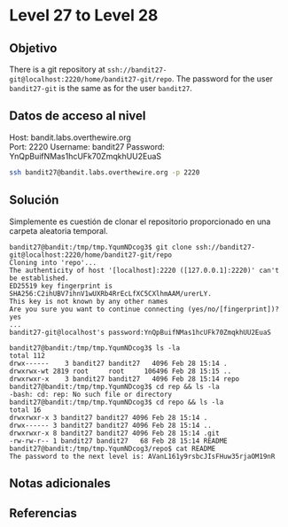# Level 27 to Level 28

## Objetivo
There is a git repository at `ssh://bandit27-git@localhost:2220/home/bandit27-git/repo`. The password for the user `bandit27-git` is the same as for the user `bandit27`.

## Datos de acceso al nivel
Host: bandit.labs.overthewire.org  
Port: 2220
Username: bandit27
Password: YnQpBuifNMas1hcUFk70ZmqkhUU2EuaS
```bash
ssh bandit27@bandit.labs.overthewire.org -p 2220
```


## Solución
Simplemente es cuestión de clonar el repositorio proporcionado en una carpeta aleatoria temporal.
```
bandit27@bandit:/tmp/tmp.YqumNDcog3$ git clone ssh://bandit27-git@localhost:2220/home/bandit27-git/repo
Cloning into 'repo'...
The authenticity of host '[localhost]:2220 ([127.0.0.1]:2220)' can't be established.
ED25519 key fingerprint is SHA256:C2ihUBV7ihnV1wUXRb4RrEcLfXC5CXlhmAAM/urerLY.
This key is not known by any other names
Are you sure you want to continue connecting (yes/no/[fingerprint])? yes
...
bandit27-git@localhost's password:YnQpBuifNMas1hcUFk70ZmqkhUU2EuaS

bandit27@bandit:/tmp/tmp.YqumNDcog3$ ls -la
total 112
drwx------    3 bandit27 bandit27   4096 Feb 28 15:14 .
drwxrwx-wt 2819 root     root     106496 Feb 28 15:15 ..
drwxrwxr-x    3 bandit27 bandit27   4096 Feb 28 15:14 repo
bandit27@bandit:/tmp/tmp.YqumNDcog3$ cd rep && ls -la
-bash: cd: rep: No such file or directory
bandit27@bandit:/tmp/tmp.YqumNDcog3$ cd repo && ls -la
total 16
drwxrwxr-x 3 bandit27 bandit27 4096 Feb 28 15:14 .
drwx------ 3 bandit27 bandit27 4096 Feb 28 15:14 ..
drwxrwxr-x 8 bandit27 bandit27 4096 Feb 28 15:14 .git
-rw-rw-r-- 1 bandit27 bandit27   68 Feb 28 15:14 README
bandit27@bandit:/tmp/tmp.YqumNDcog3/repo$ cat README
The password to the next level is: AVanL161y9rsbcJIsFHuw35rjaOM19nR
```

## Notas adicionales


## Referencias

